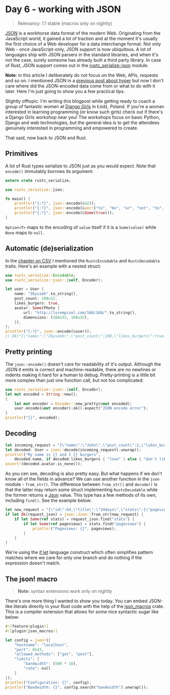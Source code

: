 # Day 6 - working with JSON

> Relevancy: 1.1 stable (macros only on nightly)

[JSON](http://en.wikipedia.org/wiki/JSON) is a workhorse data format of the modern Web. Originating from the JavaScript world, it gained a lot of traction and at the moment it's usually the first choice of a Web developer for a data interchange format. Not only Web - once JavaScript-only, JSON support is now ubiquitous. A lot of languages ship with JSON parsers in the standard libraries, and when it's not the case, surely someone has already built a third party library. In case of Rust, JSON support comes out in the [rustc_serialize::json](http://doc.rust-lang.org/rustc-serialize/rustc_serialize/json/index.html) module.

**Note**: in this article I deliberately do not focus on the Web, APIs, requests and so on. I mentioned JSON in a [previous post about hyper](http://siciarz.net/24-days-of-rust-hyper/) but now I don't care where did the JSON-encoded data come from or what to do with it later. Here I'm just going to show you a few practical tips.

Slightly offtopic: I'm writing this blogpost while getting ready to coach a group of fantastic women at [Django Girls](http://djangogirls.org/) in Łódź, Poland. If you're a woman interested in learning programming (or know such girls) check out if there's a Django Girls workshop near you! The workshops focus on basic Python, Django and web technologies, but the general idea is to get the attendees genuinely interested in programming and empowered to create.

That said, now back to JSON and Rust.

Primitives
----------

A lot of Rust types serialize to JSON just as you would expect. Note that `encode()` immutably borrows its argument:

```rust
extern crate rustc_serialize;

use rustc_serialize::json;

fn main() {
    println!("{:?}", json::encode(&42));
    println!("{:?}", json::encode(&vec!["to", "be", "or", "not", "to", "be"]));
    println!("{:?}", json::encode(&Some(true)));
}
```

`Option<T>` maps to the encoding of `value` itself if it is a `Some(value)` while `None` maps to `null`.

Automatic (de)serialization
---------------------------

In the [chapter on CSV](day3.md) I mentioned the `RustcEncodable` and `RustcDecodable` traits. Here's an example with a nested struct:

```rust
use rustc_serialize::Encodable;
use rustc_serialize::json::{self, Encoder};

let user = User {
    name: "Zbyszek".to_string(),
    post_count: 100u32,
    likes_burgers: true,
    avatar: Some(Photo {
        url: "http://lorempixel.com/160/160/".to_string(),
        dimensions: (160u32, 160u32),
    }),
};
println!("{:?}", json::encode(&user));
// Ok("{\"name\":\"Zbyszek\",\"post_count\":100,\"likes_burgers\":true,\"avatar\":{\"url\":\"http://lorempixel.com/160/160/\",\"dimensions\":[160,160]}}")
```

Pretty printing
---------------

The `json::encode()` doesn't care for readability of it's output. Although the JSON it emits is correct and machine-readable, there are no newlines or indents making it hard for a human to debug. Pretty-printing is a little bit more complex than just one function call, but not too complicated:

```rust
use rustc_serialize::json::{self, Encoder};
let mut encoded = String::new();
{
    let mut encoder = Encoder::new_pretty(&mut encoded);
    user.encode(&mut encoder).ok().expect("JSON encode error");
}
println!("{}", encoded);
```

Decoding
--------

```rust
let incoming_request = "{\"name\":\"John\",\"post_count\":2,\"likes_burgers\":false,\"avatar\":null}";
let decoded: User = json::decode(incoming_request).unwrap();
println!("My name is {} and I {} burgers",
    decoded.name, if decoded.likes_burgers { "love" } else { "don't like" });
assert!(decoded.avatar.is_none());
```

As you cen see, decoding is also pretty easy. But what happens if we don't know all of the fields in advance? We can use another function in the `json` module - `from_str()`. The difference between `from_str()` and `decode()` is that the latter may return some struct implementing `RustcDecodable` while the former returns a [Json](http://doc.rust-lang.org/rustc-serialize/rustc_serialize/json/enum.Json.html) value. This type has a few methods of its own, including `find()`. See the example below:

```rust
let new_request = "{\"id\":64,\"title\":\"24days\",\"stats\":{\"pageviews\":1500}}";
if let Ok(request_json) = json::Json::from_str(new_request) {
    if let Some(ref stats) = request_json.find("stats") {
        if let Some(ref pageviews) = stats.find("pageviews") {
            println!("Pageviews: {}", pageviews);
        }
    }
}
```

We're using the [if let](http://doc.rust-lang.org/book/if-let.html) language construct which often simplifies pattern matches where we care for only one branch and do nothing if the expression doesn't match.

The json! macro
---------------

> **Note:** syntax extensions work only on nightly

There's one more thing I wanted to show you today. You can embed JSON-like literals directly in your Rust code with the help of the [json_macros](https://crates.io/crates/json_macros) crate. This is a compiler extension that allows for some nice syntactic sugar like below:

```rust
#![feature(plugin)]
#![plugin(json_macros)]

let config = json!({
    "hostname": "localhost",
    "port": 6543,
    "allowed_methods": ["get", "post"],
    "limits": {
        "bandwidth": (500 * 16),
        "rate": null
    }
});
println!("Configuration: {}", config);
println!("Bandwidth: {}", config.search("bandwidth").unwrap());
```
